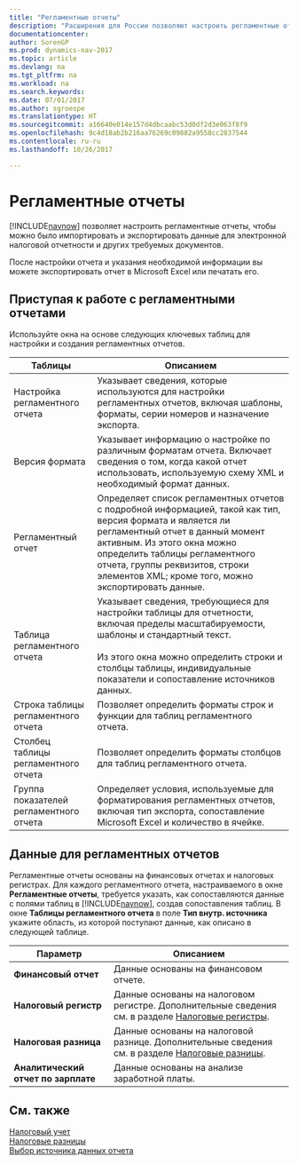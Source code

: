 ```yaml
---
title: "Регламентные отчеты"
description: "Расширения для России позволяют настроить регламентные отчеты, чтобы можно было импортировать и экспортировать данные для электронной налоговой отчетности и других требуемых документов."
documentationcenter: 
author: SorenGP
ms.prod: dynamics-nav-2017
ms.topic: article
ms.devlang: na
ms.tgt_pltfrm: na
ms.workload: na
ms.search.keywords: 
ms.date: 07/01/2017
ms.author: sgroespe
ms.translationtype: HT
ms.sourcegitcommit: a16640e014e157d4dbcaabc53d0df2d3e063f8f9
ms.openlocfilehash: 9c4d18ab2b216aa76269c09882a9558cc2837544
ms.contentlocale: ru-ru
ms.lasthandoff: 10/26/2017

---
```

# <a name="statutory-reports"></a>Регламентные отчеты
[!INCLUDE[navnow](../../includes/navnow_md.md)] позволяет настроить регламентные отчеты, чтобы можно было импортировать и экспортировать данные для электронной налоговой отчетности и других требуемых документов.  

После настройки отчета и указания необходимой информации вы можете экспортировать отчет в Microsoft Excel или печатать его.  

## <a name="getting-started-with-statutory-reports"></a>Приступая к работе с регламентными отчетами  
Используйте окна на основе следующих ключевых таблиц для настройки и создания регламентных отчетов.  

|Таблицы|Описанием|  
|------------|---------------------------------------|  
|Настройка регламентного отчета|Указывает сведения, которые используются для настройки регламентных отчетов, включая шаблоны, форматы, серии номеров и назначение экспорта.|  
|Версия формата|Указывает информацию о настройке по различным форматам отчета. Включает сведения о том, когда какой отчет использовать, используемую схему XML и необходимый формат данных.|  
|Регламентный отчет|Определяет список регламентных отчетов с подробной информацией, такой как тип, версия формата и является ли регламентный отчет в данный момент активным. Из этого окна можно определить таблицы регламентного отчета, группы реквизитов, строки элементов XML; кроме того, можно экспортировать данные.|  
|Таблица регламентного отчета|Указывает сведения, требующиеся для настройки таблицы для отчетности, включая пределы масштабируемости, шаблоны и стандартный текст.<br /><br /> Из этого окна можно определить строки и столбцы таблицы, индивидуальные показатели и сопоставление источников данных.|  
|Строка таблицы регламентного отчета|Позволяет определить форматы строк и функции для таблиц регламентного отчета.|  
|Столбец таблицы регламентного отчета|Позволяет определить форматы столбцов для таблиц регламентного отчета.|  
|Группа показателей регламентного отчета|Определяет условия, используемые для форматирования регламентных отчетов, включая тип экспорта, сопоставление Microsoft Excel и количество в ячейке.|  

## <a name="data-for-statutory-reports"></a>Данные для регламентных отчетов  
Регламентные отчеты основаны на финансовых отчетах и налоговых регистрах. Для каждого регламентного отчета, настраиваемого в окне **Регламентные отчеты**, требуется указать, как сопоставляются данные с полями таблиц в [!INCLUDE[navnow](../../includes/navnow_md.md)], создав сопоставления таблиц. В окне **Таблицы регламентного отчета** в поле **Тип внутр. источника** укажите область, из которой поступают данные, как описано в следующей таблице.  

|Параметр|Описанием|  
|----------------------------------|---------------------------------------|  
|**Финансовый отчет**|Данные основаны на финансовом отчете.|  
|**Налоговый регистр**|Данные основаны на налоговом регистре. Дополнительные сведения см. в разделе [Налоговые регистры](tax-registers.md).|  
|**Налоговая разница**|Данные основаны на налоговой разнице. Дополнительные сведения см. в разделе [Налоговые разницы](tax-differences.md).|  
|**Аналитический отчет по зарплате**|Данные основаны на анализе заработной платы.|  

## <a name="see-also"></a>См. также  
 [Налоговый учет](tax-accounting.md)   
 [Налоговые разницы](tax-differences.md)   
 [Выбор источника данных отчета](assetId:///79db2621-6067-4421-8fe6-3ef2baba1ecc)

